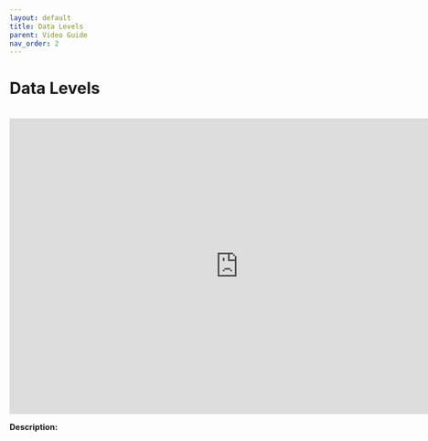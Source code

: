 ```yaml
---
layout: default
title: Data Levels
parent: Video Guide
nav_order: 2
---
```



# Data Levels

<br/>	


<iframe width="800" height="518" src="https://www.youtube.com/embed/Q19cubuxR5s" frameborder="0" allow="accelerometer; autoplay; clipboard-write; encrypted-media; gyroscope; picture-in-picture" allowfullscreen></iframe>


<br/>	


**Description:**